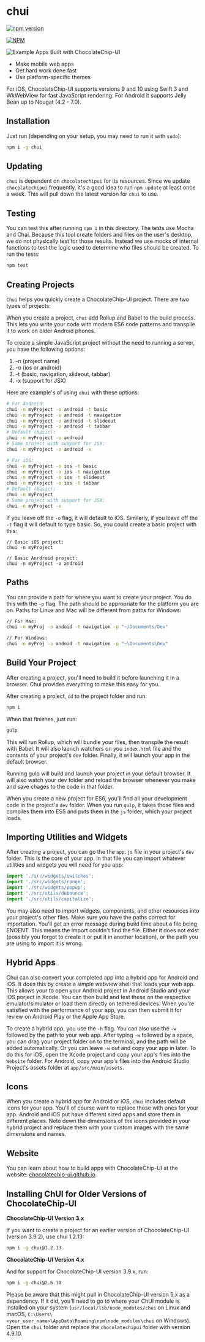 chui
=======
[![npm version](https://badge.fury.io/js/chui.svg)](https://badge.fury.io/js/chui)

[![NPM](https://nodei.co/npm/chui.png?downloads=true&downloadRank=true&stars=true)](https://nodei.co/npm/chui/)

![Example Apps Built with ChocolateChip-UI](./Landing-Page.png)

- Make mobile web apps
- Get hard work done fast
- Use platform-specific themes


For iOS, ChocolateChip-UI supports versions 9 and 10 using Swift 3 and WkWebView for fast JavaScript rendering. For Android it supports Jelly Bean up to Nougat (4.2 - 7.0).

Installation
------------

Just run (depending on your setup, you may need to run it with `sudo`):

```sh
npm i -g chui
```


Updating
--------

`chui` is dependent on `chocolatechipui` for its resources. Since we update `chocolatechipui` frequently, it's a good idea to run `npm update` at least once a week. This will pull down the latest version for `chui` to use.

Testing
-------

You can test this after running `npm i` in this directory. The tests use Mocha and Chai. Because this tool create folders and files on the user's desktop, we do not physically test for those results. Instead we use mocks of internal functions to test the logic used to determine who files should be created. To run the tests:

```sh
npm test
```

Creating Projects
-----------------

`Chui` helps you quickly create a ChocolateChip-UI project. There are two types of projects: 

When you create a project, `chui` add Rollup and Babel to the build process. This lets you write your code with modern ES6 code patterns and transpile it to work on older Android phones.

To create a simple JavaScript project without the need to running a server, you have the following options:

1. -n (project name)
2. -o (ios or android)
3. -t (basic, navigation, slideout, tabbar)
4. -x (support for JSX)

Here are example's of using `chui` with these options:

```sh
# For Android:
chui -n myProject -o android -t basic
chui -n myProject -o android -t navigation
chui -n myProject -o android -t slideout
chui -n myProject -o android -t tabbar
# Default (basic):
chui -n myProject -o android
# Same project with support for JSX:
chui -n myProject -o android -x
```

```sh
# For iOS:
chui -n myProject -o ios -t basic
chui -n myProject -o ios -t navigation
chui -n myProject -o ios -t slideout
chui -n myProject -o ios -t tabbar
# Default (basic):
chui -n myProject
# Same project with support for JSX:
chui -n myProject -x
```

If you leave off the  `-o` flag, it will default to iOS. Similarly, if you leave off the `-t` flag it will default to type basic. So, you could create a basic project with this:

```
// Basic iOS project:
chui -n myProject

// Basic Anrdroid project:
chui -n myProject -o android
```

Paths
-----

You can provide a path for where you want to create your project. You do this with the `-p` flag. The path should be appropriate for the platform you are on. Paths for Linux and Mac will be different from paths for Windows:

```sh
// For Mac:
chui -n myProj -o andoid -t navigation -p "~/Documents/Dev"

// For Windows:
chui -n myProj -o andoid -t navigation -p "~\Documents\Dev"
```

Build Your Project
------------------

After creating a project, you'll need to build it before launching it in a browser. Chui provides everything to make this easy for you.

After creating a project, `cd` to the project folder and run:

```sh
npm i
```
When that finishes, just run:

```sh
gulp
```

This will run Rollup, which will bundle your files, then transpile the result with Babel. It will also launch watchers on you `index.html` file and the contents of your project's `dev` folder. Finally, it will launch your app in the default browser. 

Running gulp will build and launch your project in your default browser. It will also watch your dev folder and reload the browser whenever you make and save chages to the code in that folder.

When you create a new project for ES6, you'll find all your development code in the project's `dev` folder. When you run `gulp`, it takes those files and compiles them into ES5 and puts them in the `js` folder, which your project loads.

Importing Utilities and Widgets
-------------------------------

After creating a project, you can go the the `app.js` file in your project's `dev` folder. This is the core of your app. In that file you can import whatever utilities and widgets you will need for you app:

```javascript
import './src/widgets/switches';
import './src/widgets/range';
import './src/widgets/popup';
import './src/utils/debounce';
import './src/utils/capitalize';
```

You may also need to import widgets, components, and other resources into your project's other files. Make sure you have the paths correct for importation. You'll get an error message during build time about a file being ENOENT. This means the import couldn't find the file. Either it does not exist (possibly you forgot to create it or put it in another location), or the path you are using to import it is wrong.

Hybrid Apps
-----------

Chui can also convert your completed app into a hybrid app for Android and iOS. It does this by create a simple webview shell that loads your web app. This allows your to open your Android project in Android Studio and your iOS porject in Xcode. You can then build and test these on the respective emulator/simulator or load them directly on tethered devices. When you're satisfied with the performance of your app, you can then submit it for review on Android Play or the Apple App Store.

To create a hybrid app, you use the `-h` flag. You can also use the `-w` followed by the path to your web app. After typing `-w` followed by a space, you can drag your project folder on to the terminal, and the path will be added automatically. Or you can leave `-w` out and copy your app in later. To do this for iOS, open the Xcode project and copy your app's files into the `Website` folder. For Android, copy your app's files into the Android Studio Project's assets folder at `app/src/main/assets`.

Icons
-----

When you create a hybrid app for Android or iOS, `chui` includes default icons for your app. You'll of course want to replace those with ones for your app. Android and iOS put have different sized apps and store them in different places. Note down the dimensions of the icons provided in your hybrid project and replace them with your custom images with the same dimensions and names. 

Website
-------
You can learn about how to build apps with ChocolateChip-UI at the website: [chocolatechip-ui.github.io](https://chocolatechip-ui.github.io).


Installing ChUI for Older Versions of ChocolateChip-UI
------------------------------------------------------

__ChocolateChip-UI Version 3.x__

If you want to create a project for an earlier version of ChocolateChip-UI (version 3.9.2), use chui 1.2.13:

```sh
npm i -g chui@1.2.13
```

__ChocolateChip-UI Version 4.x__

And for support for ChocolateChip-UI version 3.9.x, run:

```sh
npm i -g chui@2.6.10
```

Please be aware that this might pull in ChocolateChip-UI version 5.x as a dependency. If it did, you'll need to go to where your ChUI module is installed on your system (`usr/local/lib/node_modules/chui` on Linux and macOS, `C:\Users\<your_user_name>\AppData\Roaming\npm\node_modules\chui` on Windows). Open the `chui` folder and replace the `chocolatechipui` folder with version 4.9.10.
